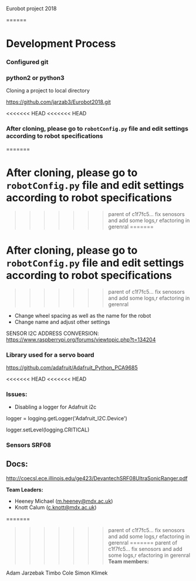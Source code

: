 Eurobot project 2018

======

# Development Process

### Configured git
### python2 or python3

Cloning a project to local directory

https://github.com/jarzab3/Eurobot2018.git


<<<<<<< HEAD
<<<<<<< HEAD
### After cloning, please go to `robotConfig.py` file and edit settings according to robot specifications
=======
# After cloning, please go to `robotConfig.py` file and edit settings according to robot specifications
>>>>>>> parent of c1f7fc5... fix senosors and add some logs,r efactoring in gerenral
=======
# After cloning, please go to `robotConfig.py` file and edit settings according to robot specifications
>>>>>>> parent of c1f7fc5... fix senosors and add some logs,r efactoring in gerenral

* Change wheel spacing as well as the name for the robot
* Change name and adjust other settings


SENSOR I2C ADDRESS CONVERSION: https://www.raspberrypi.org/forums/viewtopic.php?t=134204

### Library used for a servo board
https://github.com/adafruit/Adafruit_Python_PCA9685

<<<<<<< HEAD
<<<<<<< HEAD
### Issues:
* Disabling a logger for Adafruit i2c

logger = logging.getLogger('Adafruit_I2C.Device')

logger.setLevel(logging.CRITICAL)

### Sensors SRF08

## Docs:
http://coecsl.ece.illinois.edu/ge423/DevantechSRF08UltraSonicRanger.pdf

__Team Leaders:__
- Heeney Michael (m.heeney@mdx.ac.uk)
- Knott Calum (c.knott@mdx.ac.uk)

=======
>>>>>>> parent of c1f7fc5... fix senosors and add some logs,r efactoring in gerenral
=======
>>>>>>> parent of c1f7fc5... fix senosors and add some logs,r efactoring in gerenral
__Team members:__

Adam Jarzebak
Timbo Cole
Simon Klimek


